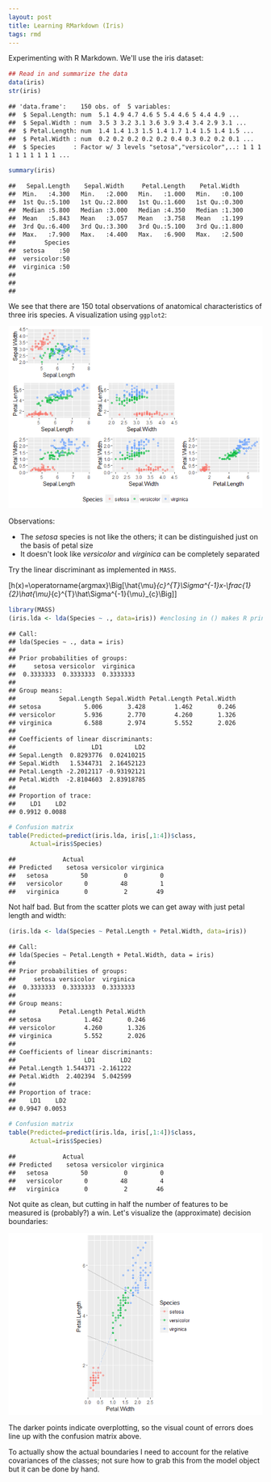 ```yaml
---
layout: post
title: Learning RMarkdown (Iris)
tags: rmd
---
```


Experimenting with R Markdown. We'll use the iris dataset:

``` r
## Read in and summarize the data
data(iris)
str(iris)
```

    ## 'data.frame':    150 obs. of  5 variables:
    ##  $ Sepal.Length: num  5.1 4.9 4.7 4.6 5 5.4 4.6 5 4.4 4.9 ...
    ##  $ Sepal.Width : num  3.5 3 3.2 3.1 3.6 3.9 3.4 3.4 2.9 3.1 ...
    ##  $ Petal.Length: num  1.4 1.4 1.3 1.5 1.4 1.7 1.4 1.5 1.4 1.5 ...
    ##  $ Petal.Width : num  0.2 0.2 0.2 0.2 0.2 0.4 0.3 0.2 0.2 0.1 ...
    ##  $ Species     : Factor w/ 3 levels "setosa","versicolor",..: 1 1 1 1 1 1 1 1 1 1 ...

``` r
summary(iris)
```

    ##   Sepal.Length    Sepal.Width     Petal.Length    Petal.Width   
    ##  Min.   :4.300   Min.   :2.000   Min.   :1.000   Min.   :0.100  
    ##  1st Qu.:5.100   1st Qu.:2.800   1st Qu.:1.600   1st Qu.:0.300  
    ##  Median :5.800   Median :3.000   Median :4.350   Median :1.300  
    ##  Mean   :5.843   Mean   :3.057   Mean   :3.758   Mean   :1.199  
    ##  3rd Qu.:6.400   3rd Qu.:3.300   3rd Qu.:5.100   3rd Qu.:1.800  
    ##  Max.   :7.900   Max.   :4.400   Max.   :6.900   Max.   :2.500  
    ##        Species  
    ##  setosa    :50  
    ##  versicolor:50  
    ##  virginica :50  
    ##                 
    ##                 
    ## 

We see that there are 150 total observations of anatomical characteristics of three iris species. A visualization using `ggplot2`:

![](iris_files/figure-markdown_github/correlations-1.png)<!-- -->

Observations:

-   The *setosa* species is not like the others; it can be distinguished just on the basis of petal size
-   It doesn't look like *versicolor* and *virginica* can be completely separated

Try the linear discriminant as implemented in `MASS`.

\[h(x)=\operatorname{argmax}\Big[\hat{\mu}_{c}^{T}\Sigma^{-1}x-\frac{1}{2}\hat{\mu}_{c}^{T}\hat\Sigma^{-1}{\mu}_{c}\Big]\]

``` r
library(MASS)
(iris.lda <- lda(Species ~ ., data=iris)) #enclosing in () makes R print the output
```

    ## Call:
    ## lda(Species ~ ., data = iris)
    ## 
    ## Prior probabilities of groups:
    ##     setosa versicolor  virginica 
    ##  0.3333333  0.3333333  0.3333333 
    ## 
    ## Group means:
    ##            Sepal.Length Sepal.Width Petal.Length Petal.Width
    ## setosa            5.006       3.428        1.462       0.246
    ## versicolor        5.936       2.770        4.260       1.326
    ## virginica         6.588       2.974        5.552       2.026
    ## 
    ## Coefficients of linear discriminants:
    ##                     LD1         LD2
    ## Sepal.Length  0.8293776  0.02410215
    ## Sepal.Width   1.5344731  2.16452123
    ## Petal.Length -2.2012117 -0.93192121
    ## Petal.Width  -2.8104603  2.83918785
    ## 
    ## Proportion of trace:
    ##    LD1    LD2 
    ## 0.9912 0.0088

``` r
# Confusion matrix
table(Predicted=predict(iris.lda, iris[,1:4])$class,
      Actual=iris$Species)
```

    ##             Actual
    ## Predicted    setosa versicolor virginica
    ##   setosa         50          0         0
    ##   versicolor      0         48         1
    ##   virginica       0          2        49

Not half bad. But from the scatter plots we can get away with just petal length and width:

``` r
(iris.lda <- lda(Species ~ Petal.Length + Petal.Width, data=iris))
```

    ## Call:
    ## lda(Species ~ Petal.Length + Petal.Width, data = iris)
    ## 
    ## Prior probabilities of groups:
    ##     setosa versicolor  virginica 
    ##  0.3333333  0.3333333  0.3333333 
    ## 
    ## Group means:
    ##            Petal.Length Petal.Width
    ## setosa            1.462       0.246
    ## versicolor        4.260       1.326
    ## virginica         5.552       2.026
    ## 
    ## Coefficients of linear discriminants:
    ##                   LD1       LD2
    ## Petal.Length 1.544371 -2.161222
    ## Petal.Width  2.402394  5.042599
    ## 
    ## Proportion of trace:
    ##    LD1    LD2 
    ## 0.9947 0.0053

``` r
# Confusion matrix
table(Predicted=predict(iris.lda, iris[,1:4])$class,
      Actual=iris$Species)
```

    ##             Actual
    ## Predicted    setosa versicolor virginica
    ##   setosa         50          0         0
    ##   versicolor      0         48         4
    ##   virginica       0          2        46

Not quite as clean, but cutting in half the number of features to be measured is (probably?) a win. Let's visualize the (approximate) decision boundaries:

![](iris_files/figure-markdown_github/centered-boundaries-1.png)<!-- -->

The darker points indicate overplotting, so the visual count of errors does line up with the confusion matrix above.

To actually show the actual boundaries I need to account for the relative covariances of the classes; not sure how to grab this from the model object but it can be done by hand.
